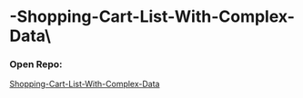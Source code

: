 # -Shopping-Cart-List-With-Complex-Data\
### Open Repo:
<a href="https://eliheuman.github.io/-Shopping-Cart-List-With-Complex-Data/"> Shopping-Cart-List-With-Complex-Data</a>
